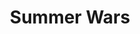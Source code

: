 --- 
title: "Summer Wars"
publishdate: "2019-1-31T16:48:46+02:00"
src: "https://365manga.net/manga/summer-wars"
image: "https://data.365manga.net/images/thumbnails/30685-summer-wars.jpg"
description: " Manga version of the Summer Wars movie. When timid eleventh-grader and math genius Kenji Koiso is asked by older student and secret crush Natsuki to come with her to her family’s Nagano home for a summer job, he agrees without hesitation. Natsuki’s family, the Jinnouchi clan, dates back to the Muromachi era, and they’ve all come together to celebrate the 90th birthday of the spunky matriarch of…"
---